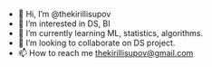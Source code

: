 - 👋 Hi, I’m @thekirillisupov
- 👀 I’m interested in DS, BI
- 🌱 I’m currently learning ML, statistics, algorithms.
- 💞️ I’m looking to collaborate on DS project.
- 📫 How to reach me thekirillisupov@gmail.com

<!---
thekirillisupov/thekirillisupov is a ✨ special ✨ repository because its `README.md` (this file) appears on your GitHub profile.
You can click the Preview link to take a look at your changes.
--->
